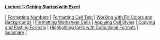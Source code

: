 <!--![Power-USER-Mastering-MS-Excel-Banner.jpg](/images/Power-USER-Mastering-MS-Excel-Banner.jpg)-->
#### [Lecture 1: Getting Started with Excel](./pages/m01)

| [Formatting Numbers](./pages/m01#formatting-numbers) | 
[Formatting Cell Text](./pages/m01#formatting-cell-text) | [Working with Fill Colors and Backgrounds](./pages/m01#working-with-fill-colors-and-backgrounds) | [Formatting Worksheet Cells](./pages/m01#formatting-worksheet-cells) | [Applying Cell Styles](./pages/m01#applying-cell-styles) | [Copying and Pasting Formats](./pages/m01#copying-and-pasting-formats) | [Highlighting Cells with Conditional Formats](./pages/m01#highlighting-cells-with-conditional-formats) | [Summary](./pages/m01#summary) | 

